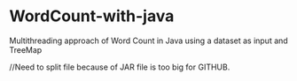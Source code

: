 # WordCount-with-java

Multithreading approach of Word Count in Java using a dataset as input and TreeMap

//Need to split file because of JAR file is too big for GITHUB.
 
